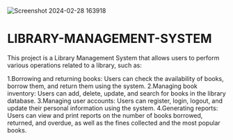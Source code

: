 ![Screenshot 2024-02-28 163918](https://github.com/Ravindra717/LIBRARY-MANAGEMENT-SYSTEM/assets/121402224/f70b39fc-6bea-4880-8f11-703e3db40543)

# LIBRARY-MANAGEMENT-SYSTEM
This project is a Library Management System that allows users to perform various operations related to a library, such as:

1.Borrowing and returning books: Users can check the availability of books, borrow them, and return them using the system.
2.Managing book inventory: Users can add, delete, update, and search for books in the library database.
3.Managing user accounts: Users can register, login, logout, and update their personal information using the system.
4.Generating reports: Users can view and print reports on the number of books borrowed, returned, and overdue, as well as the fines collected and the most popular books.


